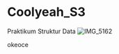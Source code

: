 # Coolyeah_S3
Praktikum Struktur Data
![IMG_5162](https://user-images.githubusercontent.com/8338033/197090775-67720811-d6fa-4718-a505-f4ce9926a895.jpeg)

okeoce
